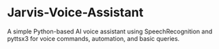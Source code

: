 # Jarvis-Voice-Assistant
A simple Python-based AI voice assistant using SpeechRecognition and pyttsx3 for voice commands, automation, and basic queries.
